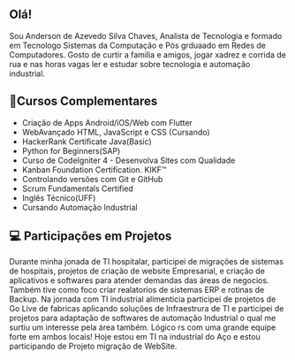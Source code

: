 
## Olá! 

Sou Anderson de Azevedo Silva Chaves, Analista de Tecnologia e formado em Tecnologo Sistemas da Computação e Pós grduaado em Redes de Computadores. Gosto de curtir a familia e amigos, jogar xadrez e corrida de rua e nas horas vagas ler e estudar sobre tecnologia e automação industrial.


## 📖Cursos Complementares

- Criação de Apps Android/iOS/Web com Flutter
- WebAvançado HTML, JavaScript e CSS (Cursando)
- HackerRank Certificate Java(Basic)
- Python for Beginners(SAP)
- Curso de CodeIgniter 4 - Desenvolva Sites com Qualidade
- Kanban Foundation Certification. KIKF™
- Controlando versões com Git e GitHub
- Scrum Fundamentals Certified
- Inglês Técnico(UFF)
- Cursando Automação Industrial

## 💻 Participações em Projetos

Durante minha jonada de TI hospitalar, participei de migrações de sistemas de hospitais, projetos de criação de website Empresarial, e criação de aplicativos e softwares para atender demandas das áreas de negocios. Também tive como foco criar realatorios de sistemas ERP e rotinas de Backup. 
Na jornada com TI industrial alimenticia participei de projetos de Go Live de fabricas aplicando soluções de Infraestrura de TI e participei de projetos para adaptação de softwares de automação Industrial o qual me surtiu um interesse pela área também. Lógico rs com uma grande equipe forte em ambos locais! 
Hoje estou em TI na industrial do Aço e estou participando de Projeto migração de WebSite.


